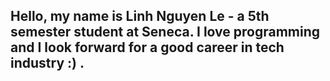 ## Hello, my name is Linh Nguyen Le - a 5th semester student at Seneca. I love programming and I look forward for a good career in tech industry :) .
